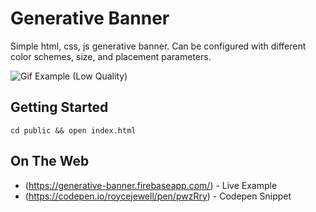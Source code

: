 # Generative Banner

Simple html, css, js generative banner. Can be configured with different color schemes, size, and placement parameters.

![Gif Example (Low Quality)](http://g.recordit.co/KVgC4FTmZF.gif)

## Getting Started

```
cd public && open index.html
```

## On The Web

* (https://generative-banner.firebaseapp.com/) - Live Example
* (https://codepen.io/roycejewell/pen/pwzRry) - Codepen Snippet
